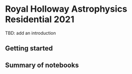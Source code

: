 # Royal Holloway Astrophysics Residential 2021

TBD: add an introduction

## Getting started

## Summary of notebooks

